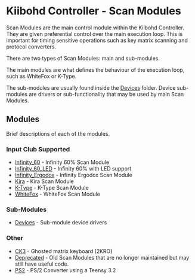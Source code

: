 # Kiibohd Controller - Scan Modules

Scan Modules are the main control module within the Kiibohd Controller.
They are given preferential control over the main execution loop.
This is important for timing sensitive operations such as key matrix scanning and protocol converters.

There are two types of Scan Modules: main and sub-modules.

The main modules are what defines the behaviour of the execution loop, such as WhiteFox or K-Type.

The sub-modules are usually found inside the [Devices](Devices) folder.
Device sub-modules are drivers or sub-functionality that may be used by main Scan Modules.


## Modules

Brief descriptions of each of the modules.

### Input Club Supported

* [Infinity_60](Infinity_60) - Infinity 60% Scan Module
* [Infinity_60_LED](Infinity_60_LED) - Infinity 60% with LED support
* [Infinity_Ergodox](Infinity_Ergodox) - Infinity Ergodox Scan Module
* [Kira](Kira) - Kira Scan Module
* [K-Type](K-Type) - K-Type Scan Module
* [WhiteFox](WhiteFox) - WhiteFox Scan Module


### Sub-Modules

* [Devices](Devices) - Sub-module device drivers


### Other

* [CK3](CK3) - Ghosted matrix keyboard (2KRO)
* [Deprecated](Deprecated) - Old Scan Modules that are no longer maintained but may still have useful code.
* [PS2](PS2) - PS/2 Converter using a Teensy 3.2

